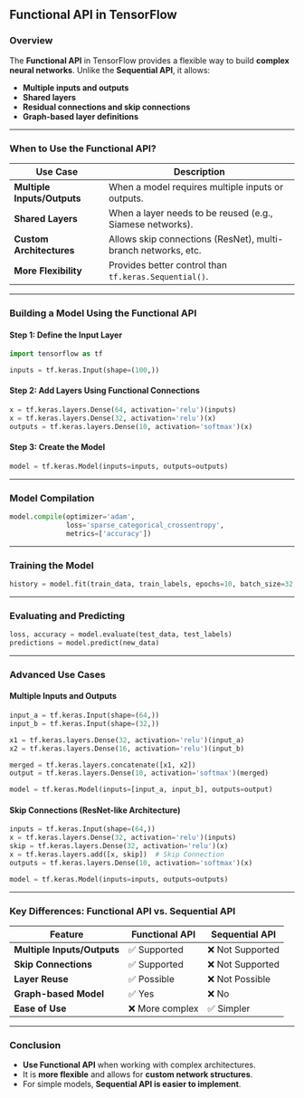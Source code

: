 ## **Functional API in TensorFlow**  

### **Overview**  
The **Functional API** in TensorFlow provides a flexible way to build **complex neural networks**. Unlike the **Sequential API**, it allows:  
- **Multiple inputs and outputs**  
- **Shared layers**  
- **Residual connections and skip connections**  
- **Graph-based layer definitions**  

---

### **When to Use the Functional API?**  

| **Use Case** | **Description** |
|-------------|----------------|
| **Multiple Inputs/Outputs** | When a model requires multiple inputs or outputs. |
| **Shared Layers** | When a layer needs to be reused (e.g., Siamese networks). |
| **Custom Architectures** | Allows skip connections (ResNet), multi-branch networks, etc. |
| **More Flexibility** | Provides better control than `tf.keras.Sequential()`. |

---

### **Building a Model Using the Functional API**  

#### **Step 1: Define the Input Layer**
```python
import tensorflow as tf

inputs = tf.keras.Input(shape=(100,))
```

#### **Step 2: Add Layers Using Functional Connections**
```python
x = tf.keras.layers.Dense(64, activation='relu')(inputs)
x = tf.keras.layers.Dense(32, activation='relu')(x)
outputs = tf.keras.layers.Dense(10, activation='softmax')(x)
```

#### **Step 3: Create the Model**
```python
model = tf.keras.Model(inputs=inputs, outputs=outputs)
```

---

### **Model Compilation**
```python
model.compile(optimizer='adam',
              loss='sparse_categorical_crossentropy',
              metrics=['accuracy'])
```

---

### **Training the Model**
```python
history = model.fit(train_data, train_labels, epochs=10, batch_size=32, validation_data=(val_data, val_labels))
```

---

### **Evaluating and Predicting**  
```python
loss, accuracy = model.evaluate(test_data, test_labels)
predictions = model.predict(new_data)
```

---

### **Advanced Use Cases**  

#### **Multiple Inputs and Outputs**
```python
input_a = tf.keras.Input(shape=(64,))
input_b = tf.keras.Input(shape=(32,))

x1 = tf.keras.layers.Dense(32, activation='relu')(input_a)
x2 = tf.keras.layers.Dense(16, activation='relu')(input_b)

merged = tf.keras.layers.concatenate([x1, x2])
output = tf.keras.layers.Dense(10, activation='softmax')(merged)

model = tf.keras.Model(inputs=[input_a, input_b], outputs=output)
```

#### **Skip Connections (ResNet-like Architecture)**
```python
inputs = tf.keras.Input(shape=(64,))
x = tf.keras.layers.Dense(32, activation='relu')(inputs)
skip = tf.keras.layers.Dense(32, activation='relu')(x)
x = tf.keras.layers.add([x, skip])  # Skip Connection
outputs = tf.keras.layers.Dense(10, activation='softmax')(x)

model = tf.keras.Model(inputs=inputs, outputs=outputs)
```

---

### **Key Differences: Functional API vs. Sequential API**  

| **Feature** | **Functional API** | **Sequential API** |
|------------|-------------------|-------------------|
| **Multiple Inputs/Outputs** | ✅ Supported | ❌ Not Supported |
| **Skip Connections** | ✅ Supported | ❌ Not Supported |
| **Layer Reuse** | ✅ Possible | ❌ Not Possible |
| **Graph-based Model** | ✅ Yes | ❌ No |
| **Ease of Use** | ❌ More complex | ✅ Simpler |

---

### **Conclusion**  
- **Use Functional API** when working with complex architectures.  
- It is **more flexible** and allows for **custom network structures**.  
- For simple models, **Sequential API is easier to implement**.